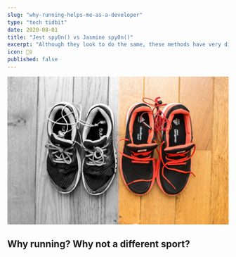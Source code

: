 ```yaml
---
slug: "why-running-helps-me-as-a-developer"
type: "tech tidbit"
date: 2020-08-01
title: "Jest spyOn() vs Jasmine spyOn()"
excerpt: "Although they look to do the same, these methods have very different implementations. I'll explain what was going on"
icon: 🕵️‍♀️
published: false
---
```


![New shoes are essential for running](../../src/assets/img/why-running-helps-me-as-a-developer/new-shoes.jpg)

## Why running? Why not a different sport?
